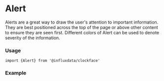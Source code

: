 # Alert

Alerts are a great way to draw the user's attention to important information. They are best positioned across the top of the page or above other content to ensure they are seen first. Different colors of Alert can be used to denote severity of the information.

### Usage

```tsx
import {Alert} from '@influxdata/clockface'
```

### Example

<!-- STORY -->

<!-- STORY HIDE START -->

<!-- STORY HIDE END -->

<!-- PROPS -->
